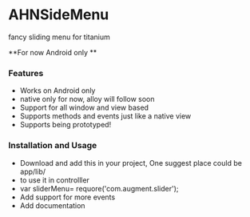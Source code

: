 # AHNSideMenu
fancy sliding menu for titanium

**For now Android only **

### Features

- Works on Android only
- native only for now, alloy will follow soon
- Support for all window and view based
- Supports methods and events just like a native view
- Supports being prototyped!

### Installation and Usage
- Download and add this in your project, One suggest place could be app/lib/
- to use it in controlller 
- var sliderMenu= requore('com.augment.slider');
- Add support for more events
- Add documentation
